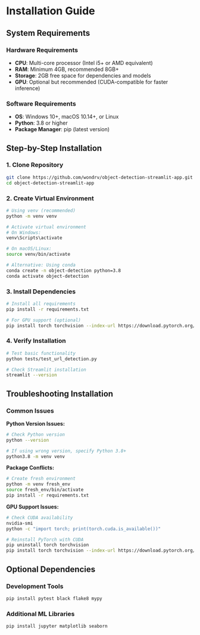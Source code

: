 # Installation Guide

## System Requirements

### Hardware Requirements
- **CPU**: Multi-core processor (Intel i5+ or AMD equivalent)
- **RAM**: Minimum 4GB, recommended 8GB+
- **Storage**: 2GB free space for dependencies and models
- **GPU**: Optional but recommended (CUDA-compatible for faster inference)

### Software Requirements
- **OS**: Windows 10+, macOS 10.14+, or Linux
- **Python**: 3.8 or higher
- **Package Manager**: pip (latest version)

## Step-by-Step Installation

### 1. Clone Repository
```bash
git clone https://github.com/wondrv/object-detection-streamlit-app.git
cd object-detection-streamlit-app
```

### 2. Create Virtual Environment
```bash
# Using venv (recommended)
python -m venv venv

# Activate virtual environment
# On Windows:
venv\Scripts\activate

# On macOS/Linux:
source venv/bin/activate

# Alternative: Using conda
conda create -n object-detection python=3.8
conda activate object-detection
```

### 3. Install Dependencies
```bash
# Install all requirements
pip install -r requirements.txt

# For GPU support (optional)
pip install torch torchvision --index-url https://download.pytorch.org/whl/cu118
```

### 4. Verify Installation
```bash
# Test basic functionality
python tests/test_url_detection.py

# Check Streamlit installation
streamlit --version
```

## Troubleshooting Installation

### Common Issues

**Python Version Issues:**
```bash
# Check Python version
python --version

# If using wrong version, specify Python 3.8+
python3.8 -m venv venv
```

**Package Conflicts:**
```bash
# Create fresh environment
python -m venv fresh_env
source fresh_env/bin/activate
pip install -r requirements.txt
```

**GPU Support Issues:**
```bash
# Check CUDA availability
nvidia-smi
python -c "import torch; print(torch.cuda.is_available())"

# Reinstall PyTorch with CUDA
pip uninstall torch torchvision
pip install torch torchvision --index-url https://download.pytorch.org/whl/cu118
```

## Optional Dependencies

### Development Tools
```bash
pip install pytest black flake8 mypy
```

### Additional ML Libraries
```bash
pip install jupyter matplotlib seaborn
```